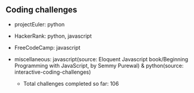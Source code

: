 ## Coding challenges
* projectEuler: python
* HackerRank: python, javascript
* FreeCodeCamp: javascript
* miscellaneous: javascript(source: Eloquent Javascript book/Beginning Programming with JavaScript, by Semmy Purewal) & python(source: interactive-coding-challenges)

  * Total challenges completed so far: 106
